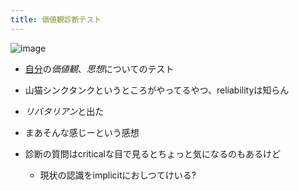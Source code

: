 ```yaml
---
title: 価値観診断テスト
---
```


![image](https://gyazo.com/09548c7557372d12d6ff94e563bd2b18/thumb/1000)

* [自分](%E8%87%AA%E5%88%86.md)の*価値観*、*思想*についてのテスト

* 山猫シンクタンクというところがやってるやつ、reliabilityは知らん

* *リバタリアン*と出た

* まあそんな感じーという感想

* 診断の質問はcriticalな目で見るとちょっと気になるのもあるけど
  
  * 現状の認識をimplicitにおしつてけいる?
